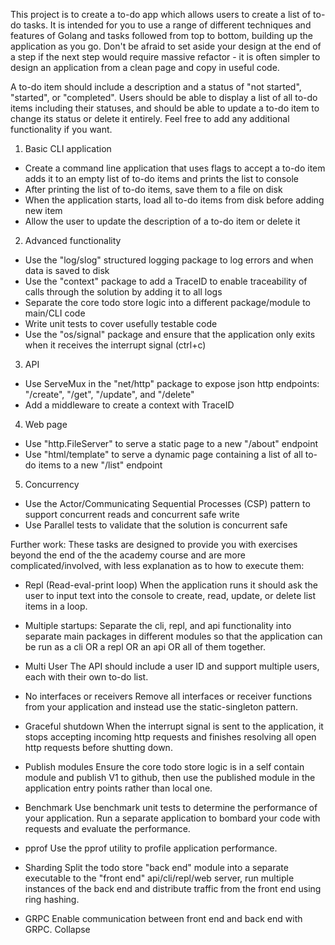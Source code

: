 This project is to create a to-do app which allows users to create a list of to-do tasks. It is intended for you to use a range of different techniques and features of Golang and tasks followed from top to bottom, building up the application as you go. Don't be afraid to set aside your design at the end of a step if the next step would require massive refactor - it is often simpler to design an application from a clean page and copy in useful code.

A to-do item should include a description and a status of "not started", "started", or "completed". Users should be able to display a list of all to-do items including their statuses, and should be able to update a to-do item to change its status or delete it entirely. Feel free to add any additional functionality if you want.


1) Basic CLI application
- Create a command line application that uses flags to accept a to-do item adds it to an empty list of to-do items and prints the list to console
- After printing the list of to-do items, save them to a file on disk
- When the application starts, load all to-do items from disk before adding new item
- Allow the user to update the description of a to-do item or delete it
2) Advanced functionality
- Use the "log/slog" structured logging package to log errors and when data is saved to disk
- Use the "context" package to add a TraceID to enable traceability of calls through the solution by adding it to all logs
- Separate the core todo store logic into a different package/module to main/CLI code
- Write unit tests to cover usefully testable code
- Use the "os/signal" package and ensure that the application only exits when it receives the interrupt signal (ctrl+c)
3) API
- Use ServeMux in the "net/http" package to expose json http endpoints: "/create", "/get", "/update", and "/delete"
- Add a middleware to create a context with TraceID
4) Web page
- Use "http.FileServer" to serve a static page to a new "/about" endpoint
- Use "html/template" to serve a dynamic page containing a list of all to-do items to a new "/list" endpoint
5) Concurrency
- Use the Actor/Communicating Sequential Processes (CSP) pattern to support concurrent reads and concurrent safe write
- Use Parallel tests to validate that the solution is concurrent safe

Further work:
These tasks are designed to provide you with exercises beyond the end of the the academy course and are more complicated/involved, with less explanation as to how to execute them:

- Repl (Read-eval-print loop)
  When the application runs it should ask the user to input text into the console to create, read, update, or delete list items in a loop.

- Multiple startups:
  Separate the cli, repl, and api functionality into separate main packages in different modules so that the application can be run as a cli OR a repl OR an api OR all of them together.

- Multi User
  The API should include a user ID and support multiple users, each with their own to-do list.

- No interfaces or receivers
  Remove all interfaces or receiver functions from your application and instead use the static-singleton pattern.

- Graceful shutdown
  When the interrupt signal is sent to the application, it stops accepting incoming http requests and finishes resolving all open http requests before shutting down.

- Publish modules
  Ensure the core todo store logic is in a self contain module and publish V1 to github, then use the published module in the application entry points rather than local one.

- Benchmark
  Use benchmark unit tests to determine the performance of your application. Run a separate application to bombard your code with requests and evaluate the performance.

- pprof
  Use the pprof utility to profile application performance.

- Sharding
  Split the todo store "back end" module into a separate executable to the "front end" api/cli/repl/web server, run multiple instances of the back end and distribute traffic from the front end using ring hashing.

- GRPC
  Enable communication between front end and back end with GRPC.
  Collapse